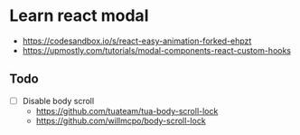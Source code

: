 # Learn react modal

- https://codesandbox.io/s/react-easy-animation-forked-ehpzt
- https://upmostly.com/tutorials/modal-components-react-custom-hooks

## Todo

- [ ] Disable body scroll
  - https://github.com/tuateam/tua-body-scroll-lock
  - https://github.com/willmcpo/body-scroll-lock
